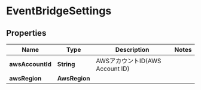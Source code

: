 

# EventBridgeSettings


## Properties

| Name | Type | Description | Notes |
|------------ | ------------- | ------------- | -------------|
|**awsAccountId** | **String** | AWSアカウントID(AWS Account ID) |  |
|**awsRegion** | **AwsRegion** |  |  |



